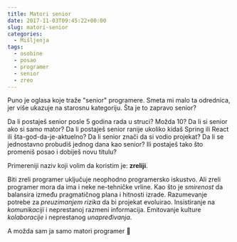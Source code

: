 ```yaml
---
title: Matori senior
date: 2017-11-03T09:45:22+00:00
slug: matori-senior
categories:
  - Mišljenja
tags:
  - osobine
  - posao
  - programer
  - senior
  - zreo
---
```


Puno je oglasa koje traže "senior" programere. Smeta mi malo ta odrednica, jer više ukazuje na starosnu kategoriju. Šta je to zapravo senior?

<!--more-->

Da li postaješ senior posle 5 godina rada u struci? Možda 10? Da li si senior ako si samo mator? Da li postaješ senior ranije ukoliko kidaš Spring ili React ili šta-god-da-je-aktuelno? Da li senior znači da si vodio projekat? Da li se jednostavno probudiš jednog dana kao senior? Ili postaješ tako što promeniš posao i dobiješ novu titulu?

Primereniji naziv koji volim da koristim je: **zreliji**.

Biti zreli programer uključuje neophodno programersko iskustvo. Ali zreli programer mora da ima i neke ne-tehničke vrline. Kao što je _smirenost_ da balansira između pragmatičnog plana i hitnosti izrade. Razumevanje potrebe za _preuzimanjem rizika_ da bi projekat evoluirao. Insistiranje na _komunikaciji_ i neprestanoj razmeni informacija. Emitovanje kulture _kolaboracije_ i neprestanog _unapređivanja_.

A možda sam ja samo matori programer 🙂